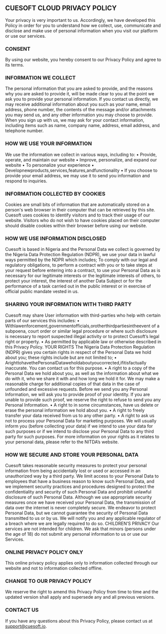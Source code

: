 ##  CUESOFT CLOUD PRIVACY POLICY


Your privacy is very important to us. Accordingly, we have developed this Policy in order for you to understand how we collect, use, communicate and disclose and make use of personal information when you visit our platform or use our services.
### CONSENT

By using our website, you hereby consent to our Privacy Policy and agree to its terms.
### INFORMATION WE COLLECT

The personal information that you are asked to provide, and the reasons why you are asked to provide it, will be made clear to you at the point we ask you to provide your personal information.
If you contact us directly, we may receive additional information about you such as your name, email address, phone number, the contents of the message and/or attachments you may send us, and any other information you may choose to provide.
When you sign up with us, we may ask for your contact information, including items such as name, company name, address, email address, and telephone number.
### HOW WE USE YOUR INFORMATION

We use the information we collect in various ways, including to:
• Provide, operate, and maintain our website
• Improve, personalize, and expand our website
• To personalize your experience
• Developnewproducts,services,features,andfunctionality
• If you choose to provide your email address, we may use it to send you
information and respond to inquiries.
### INFORMATION COLLECTED BY COOKIES

Cookies are small bits of information that are automatically stored on a person's web browser in their computer that can be retrieved by this site. Cuesoft uses cookies to identify visitors and to track their usage of our website. Visitors who do not wish to have cookies placed on their computer should disable cookies within their browser before using our website.
    
### HOW WE USE INFORMATION DISCLOSED

Cuesoft is based in Nigeria and the Personal Data we collect is governed by the Nigeria Data Protection Regulation (NDPR), we use your data in lawful ways permitted by the NDPR which includes; To comply with our legal and regulatory obligations, to perform a contract with you or to take steps at your request before entering into a contract, to use your Personal Data as is necessary for our legitimate interests or the legitimate interests of others, to protect your interest, the interest of another Data Subject or for the performance of a task carried out in the public interest or in exercise of official public mandate vested in us.
### SHARING YOUR INFORMATION WITH THIRD PARTY

Cuesoft may share User information with third-parties who help with certain parts of our services this includes:
• Withlawenforcement,governmentofficials,orotherthirdpartiesintheevent of a subpoena, court order or similar legal procedure or where such disclosure is necessary to report suspected illegal activity or to protect Cuesoft’s legal right or property.
• As permitted by applicable law or otherwise described in this Privacy Policy. YOUR RIGHTS
The Nigeria Data Protection Regulation (NDPR) gives you certain rights in respect of the Personal Data we hold about you; these rights include but are not limited to;
• ArighttohavethePersonalDataweholdaboutyoucorrected,ifitisfactually inaccurate. You can contact us for this purpose.
• A right to a copy of the Personal Data we hold about you, as well as the information about what we do with it, who we share it with and how long we hold it for. We may make a reasonable charge for additional copies of that data in the case of unfounded and excessive requests. Before we send you any Personal Information, we will ask you to provide proof of your identity. If you are unable to provide such proof, we reserve the right to refuse to send you any Personal Information.
• A right to in some circumstances, have us delete or erase the personal information we hold about you.
• A right to freely transfer your data received from us to any other party.
• A right to ask us not to process your Personal Data for marketing purposes. We
will usually inform you (before collecting your data) if we intend to use
your data for such purposes or if we intend to disclose your Personal Data to any third party for such purposes.
For more information on your rights as it relates to your personal data, please refer to the NITDA’s website.
### HOW WE SECURE AND STORE YOUR PERSONAL DATA

Cuesoft takes reasonable security measures to protect your personal information from being accidentally lost or used or accessed in an unauthorized way by a third party. We limit access to your Personal Data to employees that have a business reason to know such Personal Data, and we implement security practices and procedures designed to protect the confidentiality and security of such Personal Data and prohibit unlawful disclosure of such Personal Data.
Although we use appropriate security measures once we have received your Personal Data, the transmission of data over the internet is never completely secure. We endeavor to protect Personal Data, but we cannot guarantee the security of Personal Data transmitted to us or by us. We will notify you and any applicable regulator of a breach where we are legally required to do so.
CHILDREN’S PRIVACY
Our services are not intended for children. We ask that minors (persons under the age of 18) do not submit any personal information to us or use our Services.
### ONLINE PRIVACY POLICY ONLY

This online privacy policy applies only to information collected through our website and not to information collected offline.
### CHANGE TO OUR PRIVACY POLICY

We reserve the right to amend this Privacy Policy from time to time and the updated version shall apply and supersede any and all previous versions.
### CONTACT US

If you have any questions about this Privacy Policy, please contact us at support@cuesoft.io.
